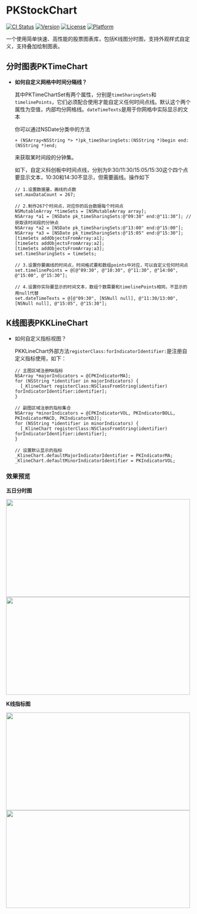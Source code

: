 

# PKStockChart

[![CI Status](https://img.shields.io/travis/gren-beans/PKStockChart.svg?style=flat)](https://travis-ci.org/gren-beans/PKStockChart)
[![Version](https://img.shields.io/cocoapods/v/PKStockChart.svg?style=flat)](https://cocoapods.org/pods/PKStockChart)
[![License](https://img.shields.io/cocoapods/l/PKStockChart.svg?style=flat)](https://cocoapods.org/pods/PKStockChart)
[![Platform](https://img.shields.io/cocoapods/p/PKStockChart.svg?style=flat)](https://cocoapods.org/pods/PKStockChart)



一个使用简单快速、高性能的股票图表库，包括K线图分时图，支持外观样式自定义，支持叠加绘制图表。

## 分时图表PKTimeChart

- **如何自定义网格中时间分隔线？**

  其中PKTimeChartSet有两个属性，分别是`timeSharingSets`和`timelinePoints`，它们必须配合使用才能自定义任何时间点线。默认这个两个属性为空值，内部均分网格线。`dateTimeTexts`是用于你网格中实际显示的文本

  你可以通过NSDate分类中的方法

  `+ (NSArray<NSString *> *)pk_timeSharingSets:(NSString *)begin end:(NSString *)end;`

  来获取某时间段的分钟集。

  如下，自定义科创板中时间点线，分别为9:30/11:30/15:05/15:30这个四个点要显示文本，10:30和14:30不显示，但需要画线。操作如下

  ```objc
  // 1.设置数据量，画线的点数
  set.maxDataCount = 267;
  
  // 2.制作267个时间点，对应你的后台数据每个时间点
  NSMutableArray *timeSets = [NSMutableArray array];
  NSArray *a1 = [NSDate pk_timeSharingSets:@"09:30" end:@"11:30"]; //获取该时间段的分钟点
  NSArray *a2 = [NSDate pk_timeSharingSets:@"13:00" end:@"15:00"];
  NSArray *a3 = [NSDate pk_timeSharingSets:@"15:05" end:@"15:30"];
  [timeSets addObjectsFromArray:a1];
  [timeSets addObjectsFromArray:a2];
  [timeSets addObjectsFromArray:a3];
  set.timeSharingSets = timeSets; 
  
  // 3.设置你要画线的时间点，时间格式要和数组points中对应，可以自定义任何时间点
  set.timelinePoints = @[@"09:30", @"10:30", @"11:30", @"14:00", @"15:00", @"15:30"];
  
  // 4.设置你实际要显示的时间文本，数组个数需要和timelinePoints相同，不显示的用null代替
  set.dateTimeTexts = @[@"09:30", [NSNull null], @"11:30/13:00", [NSNull null], @"15:05", @"15:30"];
  ```

  

## K线图表PKKLineChart

* 如何自定义指标视图？

  PKKLineChart外部方法`registerClass:forIndicatorIdentifier:`是注册自定义指标使用，如下：

  ```objc
  // 主图区域注册MA指标
  NSArray *majorIndicators = @[PKIndicatorMA];
  for (NSString *identifier in majorIndicators) {
  	[_KlineChart registerClass:NSClassFromString(identifier) forIndicatorIdentifier:identifier];
  }
  
  // 副图区域注册的指标集合
  NSArray *minorIndicators = @[PKIndicatorVOL, PKIndicatorBOLL, PKIndicatorMACD, PKIndicatorKDJ];
  for (NSString *identifier in minorIndicators) {
  	[_KlineChart registerClass:NSClassFromString(identifier) forIndicatorIdentifier:identifier];
  }
  
  // 设置默认显示的指标
  _KlineChart.defaultMajorIndicatorIdentifier = PKIndicatorMA;
  _KlineChart.defaultMinorIndicatorIdentifier = PKIndicatorVOL;
  ```

  

### 效果预览

**五日分时图**

<img src="https://github.com/PsychokinesisTeam/PKStockCharts/blob/master/Resources/003.png?raw=true" width="500px" height="265px">

<img src="https://github.com/PsychokinesisTeam/PKStockCharts/blob/master/Resources/004.png?raw=true" width="500px" height="265px">

**K线指标图**

<img src="https://github.com/PsychokinesisTeam/PKStockCharts/blob/master/Resources/001.png?raw=true" width="500px" height="265px">

<img src="https://github.com/PsychokinesisTeam/PKStockCharts/blob/master/Resources/002.png?raw=true" width="500px" height="265px">
